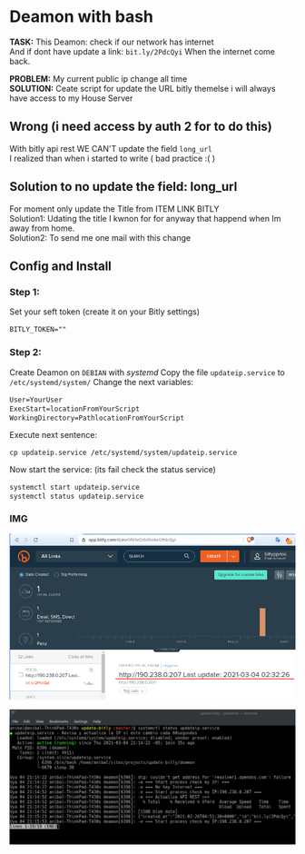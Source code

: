 # Deamon with bash

**TASK:** This Deamon: check if our network has internet   
And if dont have update a link: `bit.ly/2PdcQyi` When the internet come back.


**PROBLEM:** My current public ip change all time  
**SOLUTION:** Ceate script for update the URL bitly themelse i will always have access to my House Server  

## Wrong (i need access by auth 2 for to do this)

With bitly api rest  WE CAN'T update the field `long_url`  
I realized than when i started to write ( bad practice :( )  

## Solution to no update the field: long_url

For moment only update the Title from ITEM LINK BITLY  
Solution1: Udating the title I kwnon for for anyway that happend when Im away from home.  
Solution2: To send me one mail  with this change  

## Config and Install

### Step 1:

Set your seft token (create it on your Bitly settings)  

    BITLY_TOKEN=""

### Step 2:

Create Deamon on `DEBIAN` with *systemd*
Copy the file `updateip.service` to `/etc/systemd/system/`
Change the next variables:

    User=YourUser
    ExecStart=locationFromYourScript
    WorkingDirectory=PathlocationFromYourScript

Execute next sentence:

    cp updateip.service /etc/systemd/system/updateip.service

Now start the service: (its fail check the status service)

    systemctl start updateip.service
    systemctl status updateip.service

### IMG 

![Ref Image BITLY URL UPDATE](README/README.png)

![status updateip service](README/updateip-service.png)